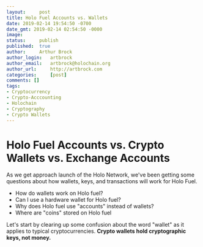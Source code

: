 ```yaml
---
layout: 	post
title: Holo Fuel Accounts vs. Wallets
date: 2019-02-14 19:54:50 -0700
date_gmt: 2019-02-14 02:54:50 -0000
image: 		
status: 	publish
published: 	true
author: 	Arthur Brock
author_login: 	artbrock
author_email: 	artbrock@holochain.org
author_url: 	http://artbrock.com
categories: 	[post]
comments: []
tags:
- Cryptocurrency
- Crypto-Acccounting
- Holochain
- Cryptography
- Crypto Wallets
---
```


# Holo Fuel Accounts vs. Crypto Wallets vs. Exchange Accounts

As we get approach launch of the Holo Network, we've been getting some questions about how wallets, keys, and transactions will work for Holo Fuel.  
 - How do wallets work on Holo fuel?
 - Can I use a hardware wallet for Holo fuel?
 - Why does Holo fuel use "accounts" instead of wallets?
 - Where are "coins" stored on Holo fuel


Let's start by clearing up some confusion about the word "wallet" as it applies to typical cryptocurrencies. **Crypto wallets hold cryptographic keys, not money.**

 
